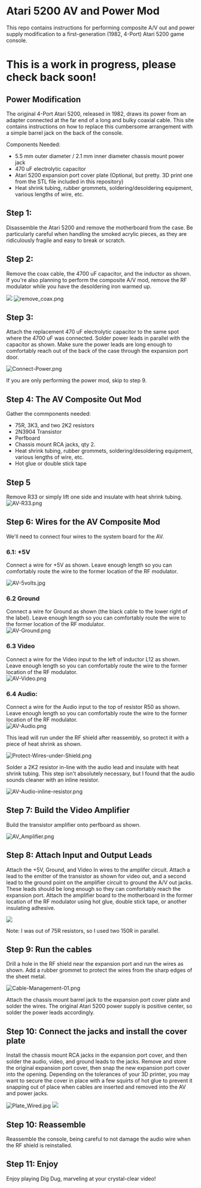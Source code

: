 # Atari 5200 AV and Power Mod
This repo contains instructions for performing composite A/V out and power supply modification to a first-generation (1982, 4-Port) Atari 5200 game console.

# This is a work in progress, please check back soon!

## Power Modification

The original 4-Port Atari 5200, released in 1982, draws its power from an adapter connected at the far end of a long and bulky coaxial cable. This site contains instructions on how to replace this cumbersome arrangement with a simple barrel jack on the back of the console.

Components Needed:
- 5.5 mm outer diameter / 2.1 mm inner diameter chassis mount power jack 
- 470 uF electrolytic capacitor 
- Atari 5200 expansion port cover plate (Optional, but pretty. 3D print one from the STL file included in this repository)
- Heat shrink tubing, rubber grommets, soldering/desoldering equipment, various lengths of wire, etc. 

## Step 1:
Disassemble the Atari 5200 and remove the motherboard from the case.  Be particularly careful when handling the smoked acrylic pieces, as they are ridiculously fragile and easy to break or scratch.

## Step 2: 
Remove the coax cable, the 4700 uF capacitor, and the inductor as shown.  If you're also planning to perform the composite A/V mod, remove the RF modulator while you have the desoldering iron warmed up.

![](images/t_removals.png?raw=true)
![remove_coax.png](images/t_remove_coax.png?raw=true "remove_coax.png")

## Step 3:

Attach the replacement 470 uF electrolytic capacitor to the same spot where the 4700 uF was connected.  Solder power leads in parallel with the capacitor as shown.  Make sure the power leads are long enough to comfortably reach out of the back of the case through the expansion port door.

![Connect-Power.png](images/t_Connect-Power.png?raw=true "Connect-Power.png")

If you are only performing the power mod, skip to step 9.

## Step 4: The AV Composite Out Mod

Gather the commponents needed:

- 75R, 3K3, and two 2K2 resistors
- 2N3904 Transistor
- Perfboard 
- Chassis mount RCA jacks, qty 2. 
- Heat shrink tubing, rubber grommets, soldering/desoldering equipment, various lengths of wire, etc.
- Hot glue or double stick tape  

## Step 5 
Remove R33 or simply lift one side and insulate with heat shrink tubing. 
![AV-R33.png](images/t_AV-R33.png?raw=true "AV-R33.png")

## Step 6: Wires for the AV Composite Mod

We'll need to connect four wires to the system board for the AV.  

### 6.1: +5V

Connect a wire for +5V as shown.  Leave enough length so you can comfortably route the wire to the former location of the RF modulator.  

![AV-5volts.jpg](images/t_AV-5volts.jpg?raw=true "AV-5volts.jpg")

### 6.2 Ground

Connect a wire for Ground as shown (the black cable to the lower right of the label).  Leave enough length so you can comfortably route the wire to the former location of the RF modulator.  
![AV-Ground.png](images/t_AV-Ground.png?raw=true "AV-Ground.png")

### 6.3 Video

Connect a wire for the Video input to the left of inductor L12 as shown.  Leave enough length so you can comfortably route the wire to the former location of the RF modulator.  
![AV-Video.png](images/t_AV-Video.png?raw=true "AV-Video.png")

### 6.4 Audio:
Connect a wire for the Audio input to the top of resistor R50 as shown. Leave enough length so you can comfortably route the wire to the former location of the RF modulator.  
![AV-Audio.png](images/t_AV-Audio.png?raw=true "AV-Audio.png")

This lead will run under the RF shield after reassembly, so protect it with a piece of heat shrink as shown. 

![Protect-Wires-under-Shield.png](images/t_Protect-Wires-under-Shield.png?raw=true "Protect-Wires-under-Shield.png")

Solder a 2K2 resistor in-line with the audio lead and insulate with heat shrink tubing.  This step isn't absolutely necessary, but I found that the audio sounds cleaner with an inline resistor.

![AV-Audio-inline-resistor.png](images/t_AV-Audio-inline-resistor.png?raw=true "AV-Audio-inline-resistor.png")

## Step 7:  Build the Video Amplifier

Build the transistor amplifier onto perfboard as shown. 

![AV_Amplifier.png](images/t_AV_Amplifier.png?raw=true "AV_Amplifier.png")

## Step 8: Attach Input and Output Leads 

Attach the +5V, Ground, and Video In wires to the amplifer circuit.  Attach a lead to the emitter of the transistor as shown for video out, and a second lead to the ground point on the amplifier circuit to ground the A/V out jacks.  These leads should be long enough so they can comfortably reach the expansion port. Attach the amplifier board to the motherboard in the former location of the RF modulator using hot glue, double stick tape, or another insulating adhesive. 

![](images/t_Amp-Perfboard.png?raw=true)

Note:  I was out of 75R resistors, so I used two 150R in parallel.

## Step 9: Run the cables 

Drill a hole in the RF shield near the expansion port and run the wires as shown.  Add a rubber grommet to protect the wires from the sharp edges of the sheet metal.

![Cable-Management-01.png](images/t_Cable-Management-01.png?raw=true "Cable-Management-01.png")

Attach the chassis mount barrel jack to the expansion port cover plate and solder the wires.  The original Atari 5200 power supply is positive center, so solder the power leads accordingly. 

## Step 10: Connect the jacks and install the cover plate 

Install the chassis mount RCA jacks in the expansion port cover, and then solder the audio, video, and ground leads to the jacks. Remove and store the original expansion port cover, then snap the new expansion port cover into the opening.  Depending on the tolerances of your 3D printer, you may want to secure the cover in place with a few squirts of hot glue to prevent it snapping out of place when cables are inserted and removed into the AV and power jacks.

![Plate_Wired.jpg](images/t_Plate_Wired.jpg?raw=true "Plate_Wired.jpg")
![](images/t_Expansion-Port-Cover-01.png?raw=true)

## Step 10:  Reassemble 

Reassemble the console, being careful to not damage the audio wire when the RF shield is reinstalled.  

## Step 11:  Enjoy

Enjoy playing Dig Dug, marveling at your crystal-clear video!

